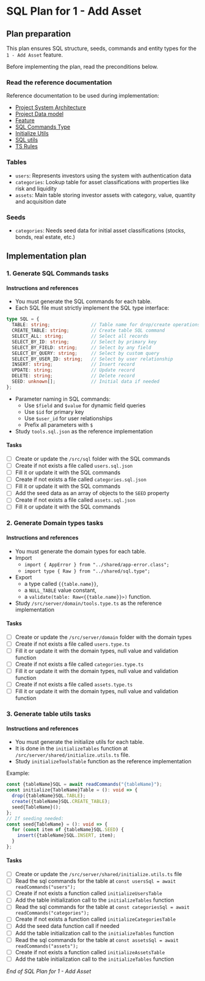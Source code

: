# SQL Plan for **1 - Add Asset**

## Plan preparation

This plan ensures SQL structure, seeds, commands and entity types for the `1 - Add Asset` feature.

Before implementing the plan, read the preconditions below.

### Read the reference documentation

Reference documentation to be used during implementation:

- [Project System Architecture](/docs/systems.blueprint.md)
- [Project Data model](/docs/data-model.blueprint.md)
- [Feature](/docs/1-add_asset/1-add_asset.blueprint.md)
- [SQL Commands Type](/src/server/shared/sql.type.ts)
- [Initialize Utils](/src/server/shared/initialize.utils.ts)
- [SQL utils](/src/server/shared/sql.utils.ts)
- [TS Rules](/.cursor/rules/type-script.mdc)

### Tables

- `users`: Represents investors using the system with authentication data
- `categories`: Lookup table for asset classifications with properties like risk and liquidity
- `assets`: Main table storing investor assets with category, value, quantity and acquisition date

### Seeds

- `categories`: Needs seed data for initial asset classifications (stocks, bonds, real estate, etc.)

## Implementation plan

### 1. Generate SQL Commands tasks

#### Instructions and references

- You must generate the SQL commands for each table.
- Each SQL file must strictly implement the SQL type interface:
```typescript
type SQL = {
  TABLE: string;               // Table name for drop/create operations
  CREATE_TABLE: string;        // Create table SQL command
  SELECT_ALL: string;          // Select all records
  SELECT_BY_ID: string;        // Select by primary key
  SELECT_BY_FIELD: string;     // Select by any field
  SELECT_BY_QUERY: string;     // Select by custom query
  SELECT_BY_USER_ID: string;   // Select by user relationship
  INSERT: string;              // Insert record
  UPDATE: string;              // Update record
  DELETE: string;              // Delete record
  SEED: unknown[];             // Initial data if needed
};
```
- Parameter naming in SQL commands:
   - Use `$field` and `$value` for dynamic field queries
   - Use `$id` for primary key
   - Use `$user_id` for user relationships
   - Prefix all parameters with `$`
- Study `tools.sql.json` as the reference implementation

#### Tasks

- [ ] Create or update the `/src/sql` folder with the SQL commands
- [ ] Create if not exists a file called `users.sql.json`
- [ ] Fill it or update it with the SQL commands
- [ ] Create if not exists a file called `categories.sql.json`
- [ ] Fill it or update it with the SQL commands
- [ ] Add the seed data as an array of objects to the `SEED` property
- [ ] Create if not exists a file called `assets.sql.json`
- [ ] Fill it or update it with the SQL commands

### 2. Generate Domain types tasks

#### Instructions and references
- You must generate the domain types for each table.
- Import
  - `import { AppError } from "../shared/app-error.class";`
  - `import type { Raw } from "../shared/sql.type";`
- Export 
  - a type called `{{table.name}}`, 
  - a `NULL_TABLE` value constant, 
  - a `validate(table: Raw<{{table.name}}>)` function.
- Study `/src/server/domain/tools.type.ts` as the reference implementation

#### Tasks

- [ ] Create or update the `/src/server/domain` folder with the domain types
- [ ] Create if not exists a file called `users.type.ts`
- [ ] Fill it or update it with the domain types, null value and validation function
- [ ] Create if not exists a file called `categories.type.ts`
- [ ] Fill it or update it with the domain types, null value and validation function
- [ ] Create if not exists a file called `assets.type.ts`
- [ ] Fill it or update it with the domain types, null value and validation function

### 3. Generate table utils tasks

#### Instructions and references

- You must generate the initialize utils for each table.
- It is done in the `initializeTables` function at `/src/server/shared/initialize.utils.ts` file.
- Study `initializeToolsTable` function as the reference implementation

Example:
```typescript
const {tableName}SQL = await readCommands("{tableName}");
const initialize{TableName}Table = (): void => {
  drop({tableName}SQL.TABLE);
  create({tableName}SQL.CREATE_TABLE);
  seed{TableName}();
};
// If seeding needed:
const seed{TableName} = (): void => {
  for (const item of {tableName}SQL.SEED) {
    insert({tableName}SQL.INSERT, item);
  }
};
```

#### Tasks
- [ ] Create or update the `/src/server/shared/initialize.utils.ts` file 
- [ ] Read the sql commands for the table at `const usersSql = await readCommands("users");`
- [ ] Create if not exists a function called `initializeUsersTable`
- [ ] Add the table initialization call to the `initializeTables` function
- [ ] Read the sql commands for the table at `const categoriesSql = await readCommands("categories");`
- [ ] Create if not exists a function called `initializeCategoriesTable`
- [ ] Add the seed data function call if needed
- [ ] Add the table initialization call to the `initializeTables` function
- [ ] Read the sql commands for the table at `const assetsSql = await readCommands("assets");`
- [ ] Create if not exists a function called `initializeAssetsTable`
- [ ] Add the table initialization call to the `initializeTables` function

_End of SQL Plan for 1 - Add Asset_ 